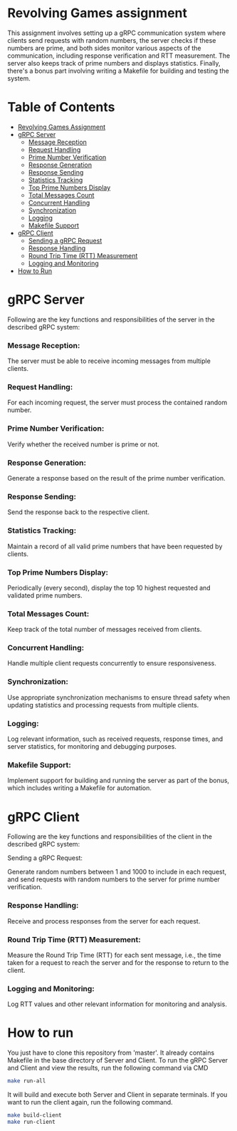 # Revolving Games assignment

This assignment involves setting up a gRPC communication system where clients send requests with random numbers, the server checks if these numbers are prime, and both sides monitor various aspects of the communication, including response verification and RTT measurement. The server also keeps track of prime numbers and displays statistics. Finally, there's a bonus part involving writing a Makefile for building and testing the system.
# Table of Contents
- [Revolving Games Assignment](#revolving-games-assignment)
- [gRPC Server](#grpc-server)
  - [Message Reception](#message-reception)
  - [Request Handling](#request-handling)
  - [Prime Number Verification](#prime-number-verification)
  - [Response Generation](#response-generation)
  - [Response Sending](#response-sending)
  - [Statistics Tracking](#statistics-tracking)
  - [Top Prime Numbers Display](#top-prime-numbers-display)
  - [Total Messages Count](#total-messages-count)
  - [Concurrent Handling](#concurrent-handling)
  - [Synchronization](#synchronization)
  - [Logging](#logging)
  - [Makefile Support](#makefile-support)
- [gRPC Client](#grpc-client)
  - [Sending a gRPC Request](#sending-a-grpc-request)
  - [Response Handling](#response-handling)
  - [Round Trip Time (RTT) Measurement](#round-trip-time-rtt-measurement)
  - [Logging and Monitoring](#logging-and-monitoring)
- [How to Run](#how-to-run)
# gRPC Server
Following are the key functions and responsibilities of the server in the described gRPC system:

### Message Reception:

The server must be able to receive incoming messages from multiple clients.
### Request Handling:

For each incoming request, the server must process the contained random number.
### Prime Number Verification:

Verify whether the received number is prime or not.
### Response Generation:

Generate a response based on the result of the prime number verification.
### Response Sending:

Send the response back to the respective client.
### Statistics Tracking:

Maintain a record of all valid prime numbers that have been requested by clients.
### Top Prime Numbers Display:

Periodically (every second), display the top 10 highest requested and validated prime numbers.
### Total Messages Count:

Keep track of the total number of messages received from clients.
### Concurrent Handling:

Handle multiple client requests concurrently to ensure responsiveness.
### Synchronization:

Use appropriate synchronization mechanisms to ensure thread safety when updating statistics and processing requests from multiple clients.
### Logging:

Log relevant information, such as received requests, response times, and server statistics, for monitoring and debugging purposes.

### Makefile Support:

Implement support for building and running the server as part of the bonus, which includes writing a Makefile for automation.

# gRPC Client
Following are the key functions and responsibilities of the client in the described gRPC system:

Sending a gRPC Request:

Generate random numbers between 1 and 1000 to include in each request, and send requests with random numbers to the server for prime number verification.
### Response Handling:

Receive and process responses from the server for each request.

### Round Trip Time (RTT) Measurement:

Measure the Round Trip Time (RTT) for each sent message, i.e., the time taken for a request to reach the server and for the response to return to the client.
### Logging and Monitoring:

Log RTT values and other relevant information for monitoring and analysis.

# How to run
You just have to clone this repository from 'master'. It already contains Makefile in the base directory of Server and Client.
To run the gRPC Server and Client and view the results, run the following command via CMD
```bash
make run-all
```
It will build and execute both Server and Client in separate terminals.
If you want to run the client again, run the following command.
```bash
make build-client
make run-client
```
